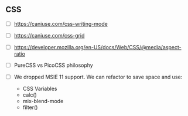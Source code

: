 ## CSS

- [ ] https://caniuse.com/css-writing-mode

- [ ] https://caniuse.com/css-grid

- [ ] https://developer.mozilla.org/en-US/docs/Web/CSS/@media/aspect-ratio

- [ ] PureCSS vs PicoCSS philosophy

- [ ] We dropped MSIE 11 support. We can refactor to save space and use:
    * CSS Variables
	* calc()
	* mix-blend-mode
	* filter()


